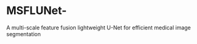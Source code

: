 # MSFLUNet-
A multi-scale feature fusion lightweight U-Net for efficient medical image segmentation
